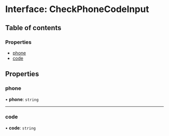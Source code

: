 # Interface: CheckPhoneCodeInput

## Table of contents

### Properties

- [phone](./interfaces/CheckPhoneCodeInput.md#phone)
- [code](./interfaces/CheckPhoneCodeInput.md#code)

## Properties

### <a id="phone" name="phone"></a> phone

• **phone**: `string`

___

### <a id="code" name="code"></a> code

• **code**: `string`
